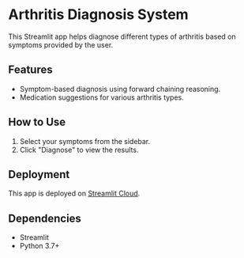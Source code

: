 # Arthritis Diagnosis System

This Streamlit app helps diagnose different types of arthritis based on symptoms provided by the user.

## Features
- Symptom-based diagnosis using forward chaining reasoning.
- Medication suggestions for various arthritis types.

## How to Use
1. Select your symptoms from the sidebar.
2. Click "Diagnose" to view the results.

## Deployment
This app is deployed on [Streamlit Cloud](https://share.streamlit.io).

## Dependencies
- Streamlit
- Python 3.7+
